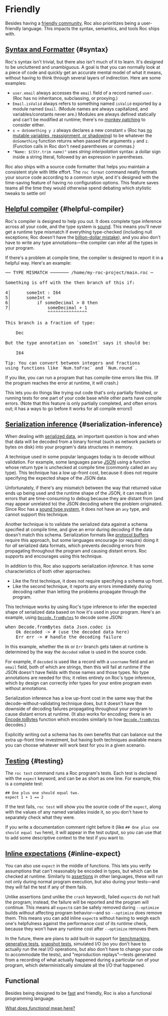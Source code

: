# Friendly

Besides having a [friendly community](/community), Roc also prioritizes being a user-friendly language. This impacts the syntax, semantics, and tools Roc ships with.

## [Syntax and Formatter](#syntax) {#syntax}

Roc's syntax isn't trivial, but there also isn't much of it to learn. It's designed to be uncluttered and unambiguous. A goal is that you can normally look at a piece of code and quickly get an accurate mental model of what it means, without having to think through several layers of indirection. Here are some examples:

- `user.email` always accesses the `email` field of a record named `user`. <span class="nowrap">(Roc has</span> no inheritance, subclassing, or proxying.)
- `Email.isValid` always refers to something named `isValid` exported by a module named `Email`. (Module names are always capitalized, and variables/constants never are.) Modules are always defined statically and can't be modified at runtime; there's no [monkey patching](https://en.wikipedia.org/wiki/Monkey_patch) to consider either.
- `x = doSomething y z` always declares a new constant `x` (Roc has [no mutable variables, reassignment, or shadowing](/functional)) to be whatever the `doSomething` function returns when passed the arguments `y` and `z`. (Function calls in Roc don't need parentheses or commas.)
- `"Name: $(Str.trim name)"` uses *string interpolation* syntax: a dollar sign inside a string literal, followed by an expression in parentheses.

Roc also ships with a source code formatter that helps you maintain a consistent style with little effort. The `roc format` command neatly formats your source code according to a common style, and it's designed with the time-saving feature of having no configuration options. This feature saves teams all the time they would otherwise spend debating which stylistic tweaks to settle on!

## [Helpful compiler](#helpful-compiler) {#helpful-compiler}

Roc's compiler is designed to help you out. It does complete type inference across all your code, and the type system is [sound](https://en.wikipedia.org/wiki/Type_safety). This means you'll never get a runtime type mismatch if everything type-checked (including null exceptions; Roc doesn't have the [billion-dollar mistake](https://en.wikipedia.org/wiki/Null_pointer#History)), and you also don't have to write any type annotations—the compiler can infer all the types in your program.

If there's a problem at compile time, the compiler is designed to report it in a helpful way. Here's an example:

<pre><samp class="code-snippet"><span class="literal">── TYPE MISMATCH ─────── /home/my-roc-project/main.roc ─</span>

Something is off with the <span class="literal">then</span> branch of this <span class="literal">if</span>:

<span class="literal">4│</span>      someInt : I64
<span class="literal">5│</span>      someInt =
<span class="literal">6│</span>          if someDecimal > 0 then
<span class="literal">7│</span>              someDecimal + 1
                <span class="error">^^^^^^^^^^^^^^^</span>

This branch is a fraction of type:

    <span class="literal">Dec</span>

But the type annotation on `someInt` says it should be:

    <span class="literal">I64</span>

<span class="literal">Tip:</span> You can convert between integers and fractions
using functions like `Num.toFrac` and `Num.round`.</samp></pre>

If you like, you can run a program that has compile-time errors like this. (If the program reaches the error at runtime, it will crash.)

This lets you do things like trying out code that's only partially finished, or running tests for one part of your code base while other parts have compile errors. (Note that this feature is only partially completed, and often errors out; it has a ways to go before it works for all compile errors!)

## [Serialization inference](#serialization-inference) {#serialization-inference}

When dealing with [serialized data](https://en.wikipedia.org/wiki/Serialization), an important question is how and when that data will be decoded from a binary format (such as network packets or bytes on disk) into your program's data structures in memory.

A technique used in some popular languages today is to decode without validation. For example, some languages parse [JSON](https://www.json.org) using a function whose return type is unchecked at compile time (commonly called an `any` type). This technique has a low up-front cost, because it does not require specifying the expected shape of the JSON data.

Unfortunately, if there's any mismatch between the way that returned value ends up being used and the runtime shape of the JSON, it can result in errors that are time-consuming to debug because they are distant from (and may appear unrelated to) the JSON decoding where the problem originated. Since Roc has a [sound type system](https://en.wikipedia.org/wiki/Type_safety), it does not have an `any` type, and cannot support this technique.

Another technique is to validate the serialized data against a schema specified at compile time, and give an error during decoding if the data doesn't match this schema. Serialization formats like [protocol buffers](https://protobuf.dev/) require this approach, but some languages encourage (or require) doing it for _all_ serialized data formats, which prevents decoding errors from propagating throughout the program and causing distant errors. Roc supports and encourages using this technique.

In addition to this, Roc also supports serialization _inference_. It has some characteristics of both other approaches:
- Like the first technique, it does not require specifying a schema up front.
- Like the second technique, it reports any errors immediately during decoding rather than letting the problems propagate through the program.

This technique works by using Roc's type inference to infer the expected shape of serialized data based on how it's used in your program. Here's an example, using [`Decode.fromBytes`](https://www.roc-lang.org/builtins/Decode#fromBytes) to decode some JSON:

<pre><samp class="code-snippet"><span class="kw">when</span> Decode<span class="punctuation section">.</span>fromBytes data Json<span class="punctuation section">.</span>codec <span class="kw">is</span>
    <span class="literal">Ok</span> decoded <span class="kw">-></span> <span class="comment"># (use the decoded data here)</span>
    <span class="literal">Err</span> err <span class="kw">-></span> <span class="comment"># handle the decoding failure</span></samp></pre>

In this example, whether the `Ok` or `Err` branch gets taken at runtime is determined by the way the `decoded` value is used in the source code.

For example, if `decoded` is used like a record with a `username` field and an `email` field, both of which are strings, then this will fail at runtime if the JSON doesn't have fields with those names and those types. No type annotations are needed for this; it relies entirely on Roc's type inference, which by design can correctly infer types for your entire program even without annotations.

Serialization inference has a low up-front cost in the same way that the decode-without-validating technique does, but it doesn't have the downside of decoding failures propagating throughout your program to cause distant errors at runtime. (It also works for encoding; there is an [Encode.toBytes](https://www.roc-lang.org/builtins/Encode#toBytes) function which encodes similarly to how [`Decode.fromBytes`](https://www.roc-lang.org/builtins/Decode#fromBytes) decodes.)

Explicitly writing out a schema has its own benefits that can balance out the extra up-front time investment, but having both techniques available means you can choose whatever will work best for you in a given scenario.

## [Testing](#testing) {#testing}

The `roc test` command runs a Roc program's tests. Each test is declared with the `expect` keyword, and can be as short as one line. For example, this is a complete test:

```roc
## One plus one should equal two.
expect 1 + 1 == 2
```

If the test fails, `roc test` will show you the source code of the `expect`, along with the values of any named variables inside it, so you don't have to separately check what they were.

If you write a documentation comment right before it (like `## One plus one should equal two` here), it will appear in the test output, so you can use that to add some descriptive context to the test if you want to.

## [Inline expectations](#inline-expect) {#inline-expect}

You can also use `expect` in the middle of functions. This lets you verify assumptions that can't reasonably be encoded in types, but which can be checked at runtime. Similarly to [assertions](https://en.wikipedia.org/wiki/Assertion_(software_development)) in other languages, these will run not only during normal program execution, but also during your tests—and they will fail the test if any of them fails.

Unlike assertions (and unlike the `crash` keyword), failed `expect`s do not halt the program; instead, the failure will be reported and the program will continue. This means all `expect`s can be safely removed during `--optimize` builds without affecting program behavior—and so `--optimize` does remove them. This means you can add inline `expect`s without having to weigh each one's helpfulness against the performance cost of its runtime check, because they won't have any runtime cost after `--optimize` removes them.

In the future, there are plans to add built-in support for [benchmarking](https://en.wikipedia.org/wiki/Benchmark_(computing)), [generative tests](https://en.wikipedia.org/wiki/Software_testing#Property_testing), [snapshot tests](https://en.wikipedia.org/wiki/Software_testing#Output_comparison_testing), simulated I/O (so you don't have to actually run the real I/O operations, but also don't have to change your code to accommodate the tests), and "reproduction replays"—tests generated from a recording of what actually happened during a particular run of your program, which deterministically simulate all the I/O that happened.

## Functional

Besides being designed to be [fast](/fast) and friendly, Roc is also a functional programming language.

[What does _functional_ mean here?](/functional)
